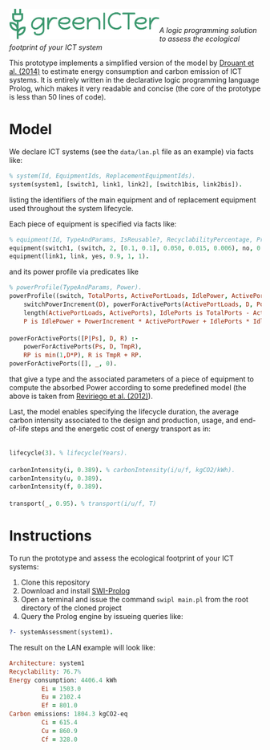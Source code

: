 <p><img align="left"  src="https://github.com/teto1992/greenICTAssessment/blob/master/logo/png/logo-no-background.png?raw=true" width="300"> </p>

<br></br>
_A logic programming solution to assess the ecological footprint of your ICT system_

This prototype implements a simplified version of the model by [Drouant et al. (2014)](https://www.sciencedirect.com/science/article/pii/S0140366414000218) to estimate energy consumption and carbon emission of ICT systems. It is entirely written in the declarative logic programming language Prolog, which makes it very readable and concise (the core of the prototype is less than 50 lines of code).

# Model

We declare ICT systems (see the `data/lan.pl` file as an example) via facts like:

```prolog
% system(Id, EquipmentIds, ReplacementEquipmentIds).
system(system1, [switch1, link1, link2], [switch1bis, link2bis]).
```

listing the identifiers of the main equipment and of replacement equipment used throughout the system lifecycle.

Each piece of equipment is specified via facts like: 

```prolog
% equipment(Id, TypeAndParams, IsReusable?, RecyclabilityPercentage, ProductionEnergyKWh, DismantlementEnergyKWh).
equipment(switch1, (switch, 2, [0.1, 0.1], 0.050, 0.015, 0.006), no, 0.7, 750, 400).
equipment(link1, link, yes, 0.9, 1, 1).
```

and its power profile via predicates like

```prolog
% powerProfile(TypeAndParams, Power).
powerProfile((switch, TotalPorts, ActivePortLoads, IdlePower, ActivePortPower, IdlePortPower), P) :-
    switchPowerIncrement(D), powerForActivePorts(ActivePortLoads, D, PowerIncrement),
    length(ActivePortLoads, ActivePorts), IdlePorts is TotalPorts - ActivePorts,     
    P is IdlePower + PowerIncrement * ActivePortPower + IdlePorts * IdlePortPower.

powerForActivePorts([P|Ps], D, R) :-
    powerForActivePorts(Ps, D, TmpR),
    RP is min(1,D*P), R is TmpR + RP.
powerForActivePorts([], _, 0).
```

that give a type and the associated parameters of a piece of equipment to compute the absorbed Power according to some predefined model (the above is taken from [Reviriego et al. (2012)](https://ieeexplore.ieee.org/iel5/6260982/6266874/06266897.pdf)).

Last, the model enables specifying the lifecycle duration, the average carbon intensity associated to the design and production, usage, and end-of-life steps and the energetic cost of energy transport as in:

```prolog

lifecycle(3). % lifecycle(Years).

carbonIntensity(i, 0.389). % carbonIntensity(i/u/f, kgCO2/kWh).
carbonIntensity(u, 0.389). 
carbonIntensity(f, 0.389). 

transport(_, 0.95). % transport(i/u/f, T) 

```

# Instructions

To run the prototype and assess the ecological footprint of your ICT systems:

1. Clone this repository
2. Download and install [SWI-Prolog](https://www.swi-prolog.org/download/stable)
3. Open a terminal and issue the command `swipl main.pl` from the root directory of the cloned project
4. Query the Prolog engine by issueing queries like:

```prolog
?- systemAssessment(system1).
```
The result on the LAN example will look like:

```prolog
Architecture: system1
Recyclability: 76.7%
Energy consumption: 4406.4 kWh
         Ei = 1503.0
         Eu = 2102.4
         Ef = 801.0
Carbon emissions: 1804.3 kgCO2-eq
         Ci = 615.4
         Cu = 860.9
         Cf = 328.0
```
